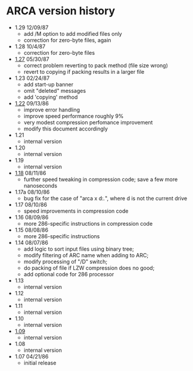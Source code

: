 # ARCA version history

- 1.29 12/09/87
  - add /M option to add modified files only
  - correction for zero-byte files, again
- 1.28 10/4/87
  - correction for zero-byte files
- [1.27](1.27) 05/30/87
  - correct problem reverting to pack method (file size wrong)
  - revert to copying if packing results in a larger file
- 1.23 02/24/87
  - add start-up banner
  - omit "deleted" messages
  - add 'copying' method
- [1.22](1.22) 09/13/86
  - improve error handling
  - improve speed performance roughly 9%
  - very modest compression perfomance improvement
  - modify this document accordingly
- 1.21
  - internal version
- 1.20
  - internal version
- 1.19
  - internal version
- [1.18](1.18) 08/11/86
  - further speed tweaking in compression code; save a few more nanoseconds
- 1.17a 08/10/86
  - bug fix for the case of "arca x d:*.*", where d is not the current drive
- 1.17 08/10/86
  - speed improvements in compression code
- 1.16 08/09/86
  - more 286-specific instructions in compression code
- 1.15 08/08/86
  - more 286-specific instructions
- 1.14 08/07/86
  - add logic to sort input files using binary tree;
  - modify filtering of ARC name when adding to ARC;
  - modify processing of "/D" switch;
  - do packing of file if LZW compression does no good;
  - add optional code for 286 processor
- 1.13
  - internal version
- 1.12
  - internal version
- 1.11
  - internal version
- 1.10
  - internal version
- [1.09](1.09)
  - internal version
- 1.08
  - internal version
- 1.07 04/21/86
  - initial release
